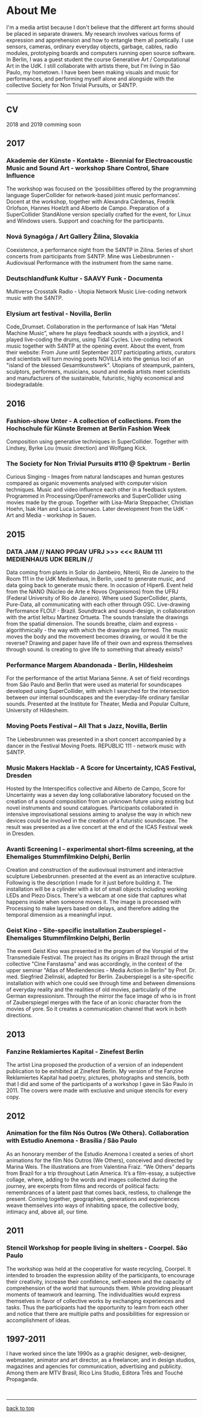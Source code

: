 # About Me

I'm a media artist because I don't believe that the different art forms should be placed in separate drawers. My research involves various forms of expression and apprehension and how to entangle them all poetically.
I use sensors, cameras, ordinary everyday objects, garbage, cables, radio modules, prototyping boards and computers running open source software.
In Berlin, I was a guest student the course Generative Art / Computational Art in the UdK. I still collaborate with artists there, but I'm living in São Paulo, my hometown.
I have been been making visuals and music for performances, and performing myself alone and alongside with the collective Society for Non Trivial Pursuits, or S4NTP.

---

## CV

2018 and 2019 comming soon

## 2017

### Akademie der Künste - Kontakte - Biennial for Electroacoustic Music and Sound Art - workshop Share Control, Share Influence

The workshop was focused on the ‘possibilities offered by the programming language SuperCollider for network-based joint music performances’.
Docent at the workshop, together with Alexandra Cárdenas, Fredrik Orlofson, Hannes Hoelzlt and Alberto de Campo.
Preparation of a SuperCollider StandAlone version specially crafted for the event, for Linux and Windows users. Support and coaching for the participants.

### Nová Synagóga / Art Gallery Žilina, Slovakia

Coexistence, a performance night from the S4NTP in Zilina.
Series of short concerts from participants from S4NTP. Mine was Liebesbrunnen - Audiovisual Performance with the instrument from the same name.

### Deutschlandfunk Kultur - SAAVY Funk - Documenta

Multiverse Crosstalk Radio - Utopia Network Music
Live-coding network music with the S4NTP.

### Elysium art festival - Novilla, Berlin

Code_Drumset. Collaboration in the performance of Isak Han “Metal Machine Music”, where he plays feedback sounds with a joystick, and I played live-coding the drums, using Tidal Cycles.
Live-coding network music together with S4NTP at the opening event.
About the event, from their website:
From June until September 2017 participating artists, curators and scientists will turn moving poets NOVILLA into the genius loci of an "island of the blessed Gesamtkunstwerk". Utopians of steampunk, painters, sculptors, performers, musicians, sound and media artists meet scientists and manufacturers of the sustainable, futuristic, highly economical and biodegradable.

## 2016

### Fashion-show Unter - A collection of collections. From the Hochschule für Künste Bremen at Berlin Fashion Week

Composition using generative techniques in SuperCollider.
Together with Lindsey, Byrke Lou (music direction) and Wolfgang Kick.

### The Society for Non Trivial Pursuits #110 @ Spektrum - Berlin

Curious Singing - Images from natural landscapes and human gestures compared as organic movements analysed with computer vision techniques. Music and video influence each other in a feedback system. Programmed in Processing/OpenFrameworks and SuperCollider using movies made by the group. Together with Lisa-Maria Steppacher, Christian Hoehn, Isak Han and Luca Lomonaco. Later development from the UdK - Art and Media - workshop in Sauen.

## 2015

### DATA JAM // NANO PPGAV UFRJ >>> <<< RAUM 111 MEDIENHAUS UDK BERLIN //

Data coming from plants in Solar do Jambeiro, Niterói, Rio de Janeiro to the Room 111 in the UdK Medienhaus, in Berlin, used to generate music, and data going back to generate music there. In occasion of Hiper6. Event held from the NANO (Núcleo de Arte e Novos Organismos) from the UFRJ (Federal University of Rio de Janeiro). Where used SuperCollider, plants, Pure-Data, all communicating with each other through OSC.
Live-drawing Performance FLOU! - Brazil.
Soundtrack and sound-design, in collaboration with the artist Ieltxu Martinez Ortueta.
The sounds translate the drawings from the spatial dimension. The sounds breathe, claim and express - algorithmically - the way with which the drawings are formed.
The music moves the body and the movement becomes drawing, or would it be the reverse? Drawing and paper have life of their own and express themselves through sound. Is creating to give life to something that already exists?

### Performance Margem Abandonada - Berlin, Hildesheim

For the performance of the artist Mariana Senne.
A set of field recordings from São Paulo and Berlin that were used as material for soundscapes developed using SuperCollider, with which I searched for the intersection between our internal soundscapes and the everyday-life ordinary familiar sounds.
Presented at the Institute for Theater, Media and Popular Culture, University of Hildesheim.

### Moving Poets Festival – All That s Jazz, Novilla, Berlin

The Liebesbrunnen was presented in a short concert accompanied by a dancer in the Festival Moving Poets.
REPUBLIC 111 - network music with S4NTP.

### Music Makers Hacklab - A Score for Uncertainty, ICAS Festival, Dresden

Hosted by the Interspecifics collective and Alberto de Campo, Score for Uncertainty was a seven day long
collaborative laboratory focused on the creation of a sound composition from an unknown future using existing but
novel instruments and sound catalogues. Participants collaborated in intensive improvisational sessions aiming to
analyse the way in which new devices could be involved in the creation of a futuristic soundscape. The result was
presented as a live concert at the end of the ICAS Festival week in Dresden.

### Avanti Screening I - experimental short-films screening, at the Ehemaliges Stummfilmkino Delphi, Berlin

Creation and construction of the audiovisual instrument and interactive sculpture Liebesbrunnen. presented at the event as an interactive sculpture. Following is the description I made for it just before building it.
The installation will be a cylinder with a lot of small objects including working LEDs and Piezo Discs. There's a webcam at one side that captures what happens inside when someone moves it. The image is processed with Processing to make layers based on delays, and therefore adding the temporal dimension as a meaningful input.

### Geist Kino - Site-specific installation Zauberspiegel - Ehemaliges Stummfilmkino Delphi, Berlin

The event Geist Kino was presented in the program of the Vorspiel of the Transmediale Festival. The project has its origins in Brazil through the artist collective "Cine Fanstasma" and was accordingly, in the context of the upper seminar "Atlas of Mediendencies - Media Action in Berlin" by Prof. Dr. med. Siegfried Zielinski, adapted for Berlin.
Zauberspiegel is a site-specific installation with which one could see through time and between dimensions of everyday reality and the realities of old movies, particularly of the German expressionism. Through the mirror the face image of who is in front of Zauberspiegel merges with the face of an iconic character from the movies of yore. So it creates a communication channel that work in both directions.

## 2013

### Fanzine Reklamiertes Kapital - Zinefest Berlin

The artist Lina proposed the production of a version of an independent publication to be exhibited at Zinefest Berlin. My version of the Fanzine Reklamiertes Kapital had poetry, pictures, photographs and stencils, both that I did and some of the participants of a workshop I gave in São Paulo in 2011. The covers were made with exclusive and unique stencils for every copy.

## 2012

### Animation for the film Nós Outros (We Others). Collaboration with Estudio Anemona - Brasília / São Paulo

As an honorary member of the Estudio Anemona I created a series of short animations for the film Nós Outros (We Others), conceived and directed by Marina Weis. The illustrations are from Valentina Fraiz.
“We Others” departs from Brazil for a trip throughout Latin America. It’s a film-essay, a subjective collage, where, adding to the words and images collected during the journey, are excerpts from films and records of political facts: remembrances of a latent past that comes back, restless, to challenge the present. Coming together, geographies, generations and experiences weave themselves into ways of inhabiting space, the collective body, intimacy and, above all, our time.

## 2011

### Stencil Workshop for people living in shelters - Coorpel. São Paulo

The workshop was held at the cooperative for waste recycling, Coorpel. It intended to broaden the expression ability of the participants, to encourage their creativity, increase their confidence, self-esteem and the capacity of comprehension of the world that surrounds them. While providing pleasant moments of teamwork and learning.
The individualities would express themselves in favor of collective works by exchanging experiences and tasks. Thus the participants had the opportunity to learn from each other and notice that there are multiple paths and possibilities for expression or accomplishment of ideas.

## 1997-2011

I have worked since the late 1990s as a graphic designer, web-designer, webmaster, animator and art director, as a freelancer, and in design studios, magazines and agencies for communication, advertising and publicity. Among them are MTV Brasil, Rico Lins Studio, Editora Três and Touché Propaganda.

<br />

---

[back to top](#about-me)
